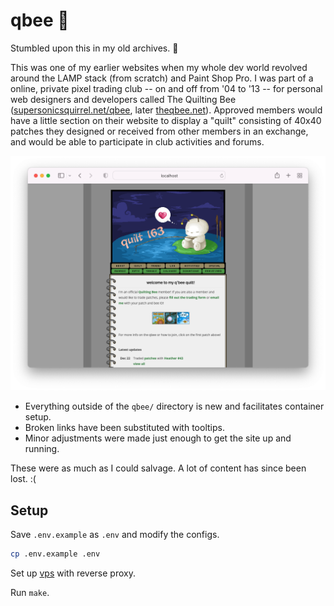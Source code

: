 # qbee 🐝

Stumbled upon this in my old archives. 🥹

This was one of my earlier websites when my whole dev world revolved around the LAMP stack (from scratch) and Paint Shop Pro. I was part of a online, private pixel trading club -- on and off from '04 to '13 -- for personal web designers and developers called The Quilting Bee ([supersonicsquirrel.net/qbee][qbee-1], later [theqbee.net][qbee-2]). Approved members would have a little section on their website to display a "quilt" consisting of 40x40 patches they designed or received from other members in an exchange, and would be able to participate in club activities and forums.

[![screenshot](docs/screenshot.png)][live]


- Everything outside of the `qbee/` directory is new and facilitates container setup.
- Broken links have been substituted with tooltips.
- Minor adjustments were made just enough to get the site up and running.

These were as much as I could salvage. A lot of content has since been lost. :(

## Setup

Save `.env.example` as `.env` and modify the configs.

```sh
cp .env.example .env
```

Set up [vps][repo-vps] with reverse proxy.

Run `make`.


[qbee-1]: https://web.archive.org/web/20050421074957/http://www.supersonicsquirrel.net:80/qbee/
[qbee-2]: https://web.archive.org/web/20070225160054/http://theqbee.net/

[live]: https://qbee.tifa.dev

[repo-vps]: https://github.com/tifa/vps
